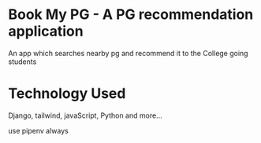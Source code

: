 # Book My PG - A PG recommendation application

An app which searches nearby pg and recommend it to the College going students 

# Technology Used 

Django, tailwind, javaScript, Python and more... 


use pipenv always  